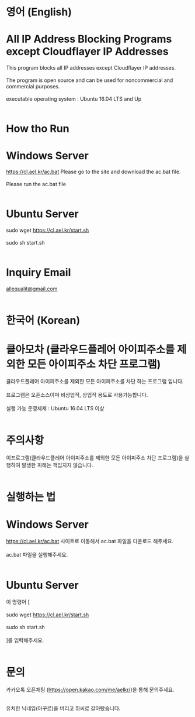 # 영어 (English)
# All IP Address Blocking Programs except Cloudflayer IP Addresses
This program blocks all IP addresses except Cloudflayer IP addresses. <br><br>
The program is open source and can be used for noncommercial and commercial purposes. <br><br>
executable operating system : Ubuntu 16.04 LTS and Up <br><br> 
# How tho Run <br>
# Windows Server<br>
https://cl.ael.kr/ac.bat Please go to the site and download the ac.bat file. <br><br>
Please run the ac.bat file <br><br>
# Ubuntu Server <br>
sudo wget https://cl.ael.kr/start.sh <br><br>
sudo sh start.sh <br><br>
# Inquiry Email <br>
allequalit@gmail.com <br><br>
# 한국어 (Korean)
# 클아모차 (클라우드플레어 아이피주소를 제외한 모든 아이피주소 차단 프로그램) 
클라우드플레어 아이피주소를 제외한 모든 아이피주소를 차단 하는 프로그램 입니다.<br><br>
프로그램은 오픈소스이며 비상업적, 상업적 용도로 사용가능합니다. <br><br>
실행 가능 운영체제 : Ubuntu 16.04 LTS 이상 <br><br>
# 주의사항 
이프로그램(클라우드플레어 아이피주소를 제외한 모든 아이피주소 차단 프로그램)을 실행하여 발생한 피해는 책입지지 않습니다.<br><br>
# 실행하는 법 <br>
# Windows Server<br>
https://cl.ael.kr/ac.bat 사이트로 이동해서 ac.bat 파일을 다운로드 해주세요. <br><br>
ac.bat 파일을 실행해주세요. <br><br>
# Ubuntu Server <br>
이 명령어 [ <br><br>
sudo wget https://cl.ael.kr/start.sh <br><br>
sudo sh start.sh <br><br>
]를 입력해주세요.<br><br> 
# 문의 <br>
카카오톡 오픈채팅 (https://open.kakao.com/me/aelkr/)을 통해 문의주세요. <br><br>

유치한 닉네임(아꾸르)을 버리고 쥐씨로 갈아탔습니다. <br><br>
